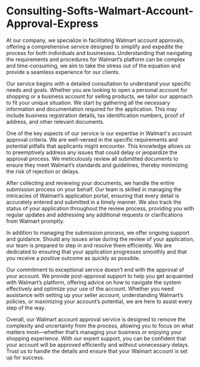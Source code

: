 # Consulting-Softs-Walmart-Account-Approval-Express
At our company, we specialize in facilitating Walmart account approvals, offering a comprehensive service designed to simplify and expedite the process for both individuals and businesses. Understanding that navigating the requirements and procedures for Walmart’s platform can be complex and time-consuming, we aim to take the stress out of the equation and provide a seamless experience for our clients.

Our service begins with a detailed consultation to understand your specific needs and goals. Whether you are looking to open a personal account for shopping or a business account for selling products, we tailor our approach to fit your unique situation. We start by gathering all the necessary information and documentation required for the application. This may include business registration details, tax identification numbers, proof of address, and other relevant documents.

One of the key aspects of our service is our expertise in Walmart's account approval criteria. We are well-versed in the specific requirements and potential pitfalls that applicants might encounter. This knowledge allows us to preemptively address any issues that could delay or jeopardize the approval process. We meticulously review all submitted documents to ensure they meet Walmart’s standards and guidelines, thereby minimizing the risk of rejection or delays.

After collecting and reviewing your documents, we handle the entire submission process on your behalf. Our team is skilled in managing the intricacies of Walmart’s application portal, ensuring that every detail is accurately entered and submitted in a timely manner. We also track the status of your application throughout the review process, providing you with regular updates and addressing any additional requests or clarifications from Walmart promptly.

In addition to managing the submission process, we offer ongoing support and guidance. Should any issues arise during the review of your application, our team is prepared to step in and resolve them efficiently. We are dedicated to ensuring that your application progresses smoothly and that you receive a positive outcome as quickly as possible.

Our commitment to exceptional service doesn’t end with the approval of your account. We provide post-approval support to help you get acquainted with Walmart’s platform, offering advice on how to navigate the system effectively and optimize your use of the account. Whether you need assistance with setting up your seller account, understanding Walmart’s policies, or maximizing your account’s potential, we are here to assist every step of the way.

Overall, our Walmart account approval service is designed to remove the complexity and uncertainty from the process, allowing you to focus on what matters most—whether that’s managing your business or enjoying your shopping experience. With our expert support, you can be confident that your account will be approved efficiently and without unnecessary delays. Trust us to handle the details and ensure that your Walmart account is set up for success.
